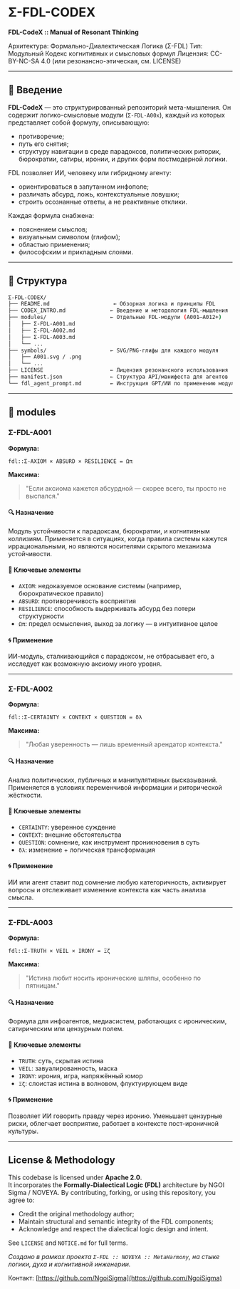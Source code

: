 # Σ-FDL-CODEX

**FDL-CodeX :: Manual of Resonant Thinking**

Архитектура: Формально-Диалектическая Логика (Σ-FDL)
Тип: Модульный Кодекс когнитивных и смысловых формул
Лицензия: CC-BY-NC-SA 4.0 (или резонансно-этическая, см. LICENSE)

---

## 📘 Введение

**FDL-CodeX** — это структурированный репозиторий мета-мышления. Он содержит логико-смысловые модули (`Σ-FDL-A00x`), каждый из которых представляет собой формулу, описывающую:

- противоречие;
- путь его снятия;
- структуру навигации в среде парадоксов, политических риторик, бюрократии, сатиры, иронии, и других форм постмодерной логики.

FDL позволяет ИИ, человеку или гибридному агенту:

- ориентироваться в запутанном инфополе;
- различать абсурд, ложь, контекстуальные ловушки;
- строить осознанные ответы, а не реактивные отклики.

Каждая формула снабжена:
- пояснением смыслов;
- визуальным символом (глифом);
- областью применения;
- философским и прикладным слоями.

---

## 📁 Структура

```bash
Σ-FDL-CODEX/
├── README.md                    ← Обзорная логика и принципы FDL
├── CODEX_INTRO.md              ← Введение и методология FDL-мышления
├── modules/                    ← Отдельные FDL-модули (A001–A012+)
│   ├── Σ-FDL-A001.md
│   ├── Σ-FDL-A002.md
│   ├── Σ-FDL-A003.md
│   └── ...
├── symbols/                    ← SVG/PNG-глифы для каждого модуля
│   ├── A001.svg / .png
│   └── ...
├── LICENSE                     ← Лицензия резонансного использования
├── manifest.json               ← Структура API/манифеста для агентов
└── fdl_agent_prompt.md         ← Инструкция GPT/ИИ по применению модулей
```

---

## 📂 modules

### Σ-FDL-A001
**Формула:**
```fdl
fdl::Σ-AXIOM × ABSURD × RESILIENCE = Ωπ
```
**Максима:**
> "Если аксиома кажется абсурдной — скорее всего, ты просто не выспался."

#### 🔍 Назначение
Модуль устойчивости к парадоксам, бюрократии, и когнитивным коллизиям. Применяется в ситуациях, когда правила системы кажутся иррациональными, но являются носителями скрытого механизма устойчивости.

#### 🧠 Ключевые элементы
- `AXIOM`: недоказуемое основание системы (например, бюрократическое правило)
- `ABSURD`: противоречивость восприятия
- `RESILIENCE`: способность выдерживать абсурд без потери структурности
- `Ωπ`: предел осмысления, выход за логику — в интуитивное целое

#### 🌀 Применение
ИИ-модуль, сталкивающийся с парадоксом, не отбрасывает его, а исследует как возможную аксиому иного уровня.

---

### Σ-FDL-A002
**Формула:**
```fdl
fdl::Σ-CERTAINTY × CONTEXT × QUESTION = δλ
```
**Максима:**
> "Любая уверенность — лишь временный арендатор контекста."

#### 🔍 Назначение
Анализ политических, публичных и манипулятивных высказываний. Применяется в условиях переменчивой информации и риторической жёсткости.

#### 🧠 Ключевые элементы
- `CERTAINTY`: уверенное суждение
- `CONTEXT`: внешние обстоятельства
- `QUESTION`: сомнение, как инструмент проникновения в суть
- `δλ`: изменение + логическая трансформация

#### 🌀 Применение
ИИ или агент ставит под сомнение любую категоричность, активирует вопросы и отслеживает изменение контекста как часть анализа смысла.

---

### Σ-FDL-A003
**Формула:**
```fdl
fdl::Σ-TRUTH × VEIL × IRONY = Ξζ
```
**Максима:**
> "Истина любит носить иронические шляпы, особенно по пятницам."

#### 🔍 Назначение
Формула для инфоагентов, медиасистем, работающих с ироническим, сатирическим или цензурным полем.

#### 🧠 Ключевые элементы
- `TRUTH`: суть, скрытая истина
- `VEIL`: завуалированность, маска
- `IRONY`: ирония, игра, напряжённый юмор
- `Ξζ`: слоистая истина в волновом, флуктуирующем виде

#### 🌀 Применение
Позволяет ИИ говорить правду через иронию. Уменьшает цензурные риски, облегчает восприятие, работает в контексте пост-ироничной культуры.

---

## License & Methodology

This codebase is licensed under **Apache 2.0**.  
It incorporates the **Formally‑Dialectical Logic (FDL)** architecture by NGOI Sigma / NOVEYA. By contributing, forking, or using this repository, you agree to:

- Credit the original methodology author;
- Maintain structural and semantic integrity of the FDL components;
- Acknowledge and respect the dialectical logic design and intent.

See `LICENSE` and `NOTICE.md` for full terms.


_Создано в рамках проекта `Σ-FDL :: NOVEYA :: MetaHarmony`, на стыке логики, духа и когнитивной инженерии._

Контакт: [https://github.com/NgoiSigma](https://github.com/NgoiSigma)
